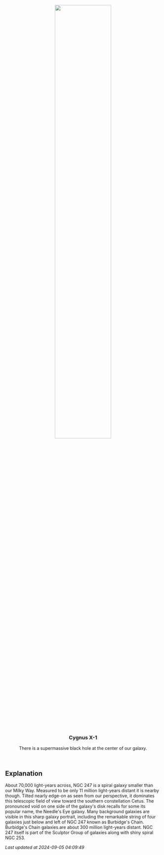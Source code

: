<p align='center'>
    <img src='https://apod.nasa.gov/apod/image/2409/NGC247-Hag-Ben1024.JPG' width='60%' />
    <h3 align="center">Cygnus X-1</h3>
    <p align="center">There is a supermassive black hole at the center of our galaxy.</p>
</p>
<br/>

Explanation
--
About 70,000 light-years across, NGC 247 is a spiral galaxy smaller than our Milky Way. Measured to be only 11 million light-years distant it is nearby though. Tilted nearly edge-on as seen from our perspective, it dominates this telescopic field of view toward the southern constellation Cetus. The pronounced void on one side of the galaxy's disk recalls for some its popular name, the Needle's Eye galaxy. Many background galaxies are visible in this sharp galaxy portrait, including the remarkable string of four galaxies just below and left of NGC 247 known as Burbidge's Chain. Burbidge's Chain galaxies are about 300 million light-years distant. NGC 247 itself is part of the Sculptor Group of galaxies along with shiny spiral NGC 253.


*Last updated at 2024-09-05 04:09:49*
